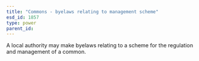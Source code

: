 ```yaml
---
title: "Commons - byelaws relating to management scheme"
esd_id: 1857
type: power
parent_id:  
---
```


A local authority may make byelaws relating to a scheme for the regulation and management of a common.


